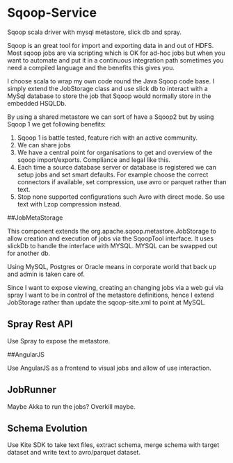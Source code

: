 # Sqoop-Service
Sqoop scala driver with mysql metastore, slick db and spray.

Sqoop is an great tool for import and exporting data in and out of HDFS. Most sqoop jobs are via scripting which is OK for ad-hoc jobs but when you want to automate and put it in a continuous integration path sometimes you need a compiled language and the benefits this gives you.

I choose scala to wrap my own code round the Java Sqoop code base. I simply extend the JobStorage class and use slick db to interact with a MySql database to store the job that Sqoop would normally store in the embedded HSQLDb.

By using a shared metastore we can sort of have a Sqoop2 but by using Sqoop 1 we get following benefits:

1.  Sqoop 1 is battle tested, feature rich with an active community.
2.  We can share jobs
3.  We have a central point for organisations to get and overview of the sqoop import/exports. Compliance and legal like this.
4.  Each time a source database server or database is registered we can setup jobs and set smart defaults. For example choose the correct connectors if available, set compression, use avro or parquet rather than text.
5.  Stop none supported configurations such Avro with direct mode. So use text with Lzop compression instead.

##JobMetaStorage

This component extends the org.apache.sqoop.metastore.JobStorage to allow creation and execution of jobs via the SqoopTool interface. It uses slickDb to handle the interface with MYSQL. MYSQL can be swapped out for another db.

Using MySQL, Postgres or Oracle means in corporate world that back up and admin is taken care of.

Since I want to expose viewing, creating an changing jobs via a web gui via spray I want to be in control of the metastore definitions, hence I extend JobStorage rather than update the sqoop-site.xml to point at MySQL.


## Spray Rest API

Use Spray to expose the metastore.

##AngularJS

Use AngularJS as a frontend to visual jobs and allow of use interaction.

## JobRunner

Maybe Akka to run the jobs? Overkill maybe.

## Schema Evolution

Use Kite SDK to take text files, extract schema, merge schema with target dataset and write text to avro/parquet dataset.